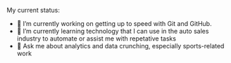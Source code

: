 My current status:

- 🔭 I’m currently working on getting up to speed with Git and GitHub.
- 🌱 I’m currently learning technology that I can use in the auto sales industry to automate or assist me with repetative tasks
- 💬 Ask me about analytics and data crunching, especially sports-related work
